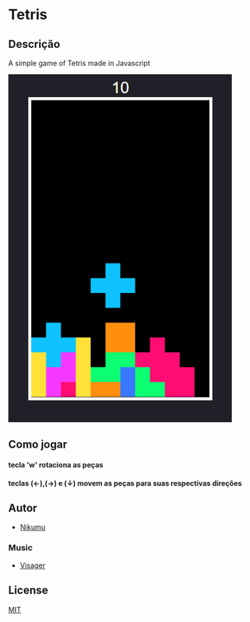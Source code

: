 # Tetris

## Descrição

A simple game of Tetris made in Javascript

![screenshot](screenshot.png)






## Como jogar 

#### tecla 'w' rotaciona as peças
#### teclas (←),(→) e (↓) movem as peças para suas respectivas direções    


## Autor
* [Nikumu](https://www.github.com/nikumu)

### Music
* [Visager](http://freemusicarchive.org/music/Visager/Songs_From_An_Unmade_World_2/)

## License
[MIT](LICENSE)
